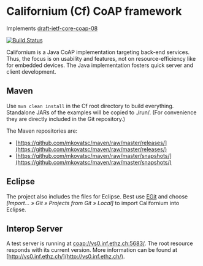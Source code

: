 Californium (Cf) CoAP framework
===============================

Implements [draft-ietf-core-coap-08](http://tools.ietf.org/html/draft-ietf-core-coap-08)

[![Build Status](https://api.travis-ci.org/mkovatsc/Californium?branch=actinium-base.png)](https://travis-ci.org/mkovatsc/Californium)

Californium is a Java CoAP implementation targeting back-end services. Thus, the
focus is on usability and features, not on resource-efficiency like for embedded
devices. The Java implementation fosters quick server and client development.

Maven
-----

Use `mvn clean install` in the Cf root directory to build everything.
Standalone JARs of the examples will be copied to ./run/.
(For convenience they are directly included in the Git repository.)

The Maven repositories are:

* [https://github.com/mkovatsc/maven/raw/master/releases/](https://github.com/mkovatsc/maven/raw/master/releases/)
* [https://github.com/mkovatsc/maven/raw/master/snapshots/](https://github.com/mkovatsc/maven/raw/master/snapshots/)

Eclipse
-------

The project also includes the files for Eclipse. Best use
[EGit](http://www.eclipse.org/egit/) and choose
*[Import... &raquo; Git &raquo; Projects from Git &raquo; Local]*
to import Californium into Eclipse.

Interop Server
--------------

A test server is running at [coap://vs0.inf.ethz.ch:5683/](coap://vs0.inf.ethz.ch:5683/).
The root resource responds with its current version. More information
can be found at [http://vs0.inf.ethz.ch/](http://vs0.inf.ethz.ch/).
